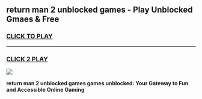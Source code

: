 
## return man 2 unblocked games - Play Unblocked Gmaes & Free
<h3>
<a href="https://news.freeplayer.one?title=return_man_2_unblocked_games&ref=23F">CLICK TO PLAY</a></h3>
<hr>

<h3>
<a href="https://news.freeplayer.one?title=return_man_2_unblocked_games&ref=23F">CLICK 2 PLAY</a>
  
</h3>

<a href="https://news.freeplayer.one?title=return_man_2_unblocked_games&ref=23F/"><img src="https://clearcache.store/games.png"></a>


**return man 2 unblocked games games unblocked: Your Gateway to Fun and Accessible Online Gaming**
